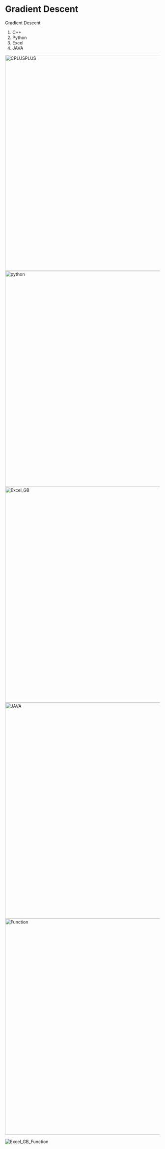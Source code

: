 # Gradient Descent
Gradient Descent
1. C++
2. Python
3. Excel
4. JAVA

<img width="700" alt="CPLUSPLUS" src="https://user-images.githubusercontent.com/42182243/200778127-5db08bbf-2a16-4407-988a-ae461c3c4142.png">

<img width="700" alt="python" src="https://user-images.githubusercontent.com/42182243/200778233-09abb013-ef64-426a-ad6c-98b6eec4fef8.png">

<img width="700" alt="Excel_GB" src="https://user-images.githubusercontent.com/42182243/200778289-295901ca-2563-41fa-8da4-1fc7e705e14f.png">

<img width="700" alt="JAVA" src="https://user-images.githubusercontent.com/42182243/200778325-ae1533a6-0da7-48ac-a279-5ca00e65f88e.png">

<img width="700" alt="Function" src="https://user-images.githubusercontent.com/42182243/200778352-9daf0d6d-7475-4c4b-abf0-0aff82802780.png">

![Excel_GB_Function](https://user-images.githubusercontent.com/42182243/200778352-9daf0d6d-7475-4c4b-abf0-0aff82802780.png)
